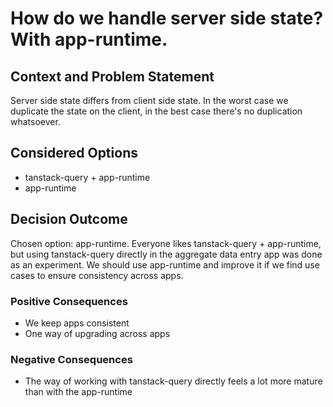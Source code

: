 # How do we handle server side state? With app-runtime.

## Context and Problem Statement

Server side state differs from client side state. In the worst case we
duplicate the state on the client, in the best case there's no duplication
whatsoever.

## Considered Options

* tanstack-query + app-runtime
* app-runtime

## Decision Outcome

Chosen option: app-runtime.
Everyone likes tanstack-query + app-runtime, but using tanstack-query directly
in the aggregate data entry app was done as an experiment. We should use
app-runtime and improve it if we find use cases to ensure consistency across
apps.

<!-- This is an optional element. Feel free to remove. -->
### Positive Consequences

* We keep apps consistent
* One way of upgrading across apps

<!-- This is an optional element. Feel free to remove. -->
### Negative Consequences

* The way of working with tanstack-query directly feels a lot more mature than
  with the app-runtime
